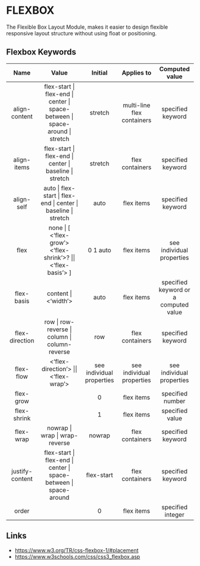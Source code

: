 # FLEXBOX

The Flexible Box Layout Module, makes it easier to design flexible responsive layout structure without using float or positioning.

## Flexbox Keywords

|       Name      |                                      Value                                     |          Initial          |         Applies to         |                       Com­puted value                       |
|:---------------:|:------------------------------------------------------------------------------:|:-------------------------:|:--------------------------:|:-----------------------------------------------------------:|
|  align-content  | flex-start \| flex-end \| center \| space-between \| space-around   \| stretch |          stretch          | multi-line flex containers | specified keyword                                           |
|   align-items   | flex-start \| flex-end \| center \| baseline \| stretch                        |          stretch          | flex containers            | specified keyword                                           |
|    align-self   | auto \| flex-start \| flex-end \| center \| baseline \| stretch                |            auto           | flex items                 | specified keyword                                           |
|       flex      | none \| [ <‘flex-grow’> <‘flex-shrink’>? \|\|   <‘flex-basis’> ]               |          0 1 auto         | flex items                 | see individual properties                                   |
|    flex-basis   | content \| <‘width’>                                                           |            auto           | flex items                 | specified keyword or a computed <length-percentage>   value |
|  flex-direction | row \| row-reverse \| column \| column-reverse                                 |            row            | flex containers            | specified keyword                                           |
|    flex-flow    | <‘flex-direction’> \|\| <‘flex-wrap’>                                          | see individual properties | see individual properties  | see individual properties                                   |
|    flex-grow    | <number>                                                                       |             0             | flex items                 | specified number                                            |
|   flex-shrink   | <number>                                                                       |             1             | flex items                 | specified value                                             |
|    flex-wrap    | nowrap \| wrap \| wrap-reverse                                                 |           nowrap          | flex containers            | specified keyword                                           |
| justify-content | flex-start \| flex-end \| center \| space-between \| space-around              |         flex-start        | flex containers            | specified keyword                                           |
|      order      | <integer>                                                                      |             0             | flex items                 | specified integer                                           |

## Links

* https://www.w3.org/TR/css-flexbox-1/#placement
* https://www.w3schools.com/css/css3_flexbox.asp
